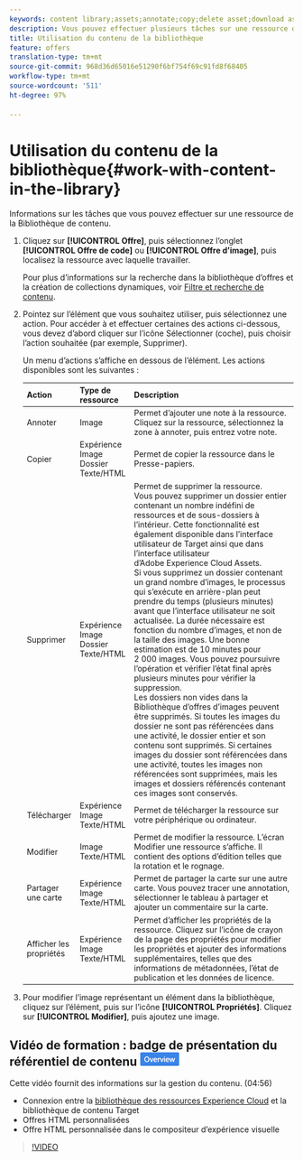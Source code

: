 ```yaml
---
keywords: content library;assets;annotate;copy;delete asset;download asset;edit content;share card;view content properties
description: Vous pouvez effectuer plusieurs tâches sur une ressource de la bibliothèque.
title: Utilisation du contenu de la bibliothèque
feature: offers
translation-type: tm+mt
source-git-commit: 968d36d65016e51290f6bf754f69c91fd8f68405
workflow-type: tm+mt
source-wordcount: '511'
ht-degree: 97%

---
```



# Utilisation du contenu de la bibliothèque{#work-with-content-in-the-library}

Informations sur les tâches que vous pouvez effectuer sur une ressource de la Bibliothèque de contenu.

1. Cliquez sur **[!UICONTROL Offre]**, puis sélectionnez l’onglet **[!UICONTROL Offre de code]** ou **[!UICONTROL Offre d’image]**, puis localisez la ressource avec laquelle travailler.

   Pour plus d’informations sur la recherche dans la bibliothèque d’offres et la création de collections dynamiques, voir [Filtre et recherche de contenu](/help/c-experiences/c-manage-content/filter-and-search-content.md#concept_3B59B8F025BF4CEA82ECC5199D365276).

1. Pointez sur l’élément que vous souhaitez utiliser, puis sélectionnez une action. Pour accéder à et effectuer certaines des actions ci-dessous, vous devez d’abord cliquer sur l’icône Sélectionner (coche), puis choisir l’action souhaitée (par exemple, Supprimer).

   Un menu d’actions s’affiche en dessous de l’élément. Les actions disponibles sont les suivantes :

   | Action | Type de ressource | Description |
   |--- |--- |--- |
   | Annoter | Image | Permet d’ajouter une note à la ressource. Cliquez sur la ressource, sélectionnez la zone à annoter, puis entrez votre note. |
   | Copier | Expérience<br>Image<br>Dossier<br>Texte/HTML | Permet de copier la ressource dans le Presse-papiers. |
   | Supprimer | Expérience<br>Image<br>Dossier<br>Texte/HTML | Permet de supprimer la ressource.<br>Vous pouvez supprimer un dossier entier contenant un nombre indéfini de ressources et de sous-dossiers à l’intérieur. Cette fonctionnalité est également disponible dans l’interface utilisateur de Target ainsi que dans l’interface utilisateur d’Adobe Experience Cloud Assets.<br>Si vous supprimez un dossier contenant un grand nombre d’images, le processus qui s’exécute en arrière-plan peut prendre du temps (plusieurs minutes) avant que l’interface utilisateur ne soit actualisée. La durée nécessaire est fonction du nombre d’images, et non de la taille des images. Une bonne estimation est de 10 minutes pour 2 000 images. Vous pouvez poursuivre l’opération et vérifier l’état final après plusieurs minutes pour vérifier la suppression.<br> Les dossiers non vides dans la Bibliothèque d’offres d’images peuvent être supprimés. Si toutes les images du dossier ne sont pas référencées dans une activité, le dossier entier et son contenu sont supprimés. Si certaines images du dossier sont référencées dans une activité, toutes les images non référencées sont supprimées, mais les images et dossiers référencés contenant ces images sont conservés. |
   | Télécharger | Expérience<br>Image<br>Texte/HTML | Permet de télécharger la ressource sur votre périphérique ou ordinateur. |
   | Modifier | Image<br>Texte/HTML | Permet de modifier la ressource. L’écran Modifier une ressource s’affiche. Il contient des options d’édition telles que la rotation et le rognage. |
   | Partager une carte | Expérience<br>Image<br>Texte/HTML | Permet de partager la carte sur une autre carte. Vous pouvez tracer une annotation, sélectionner le tableau à partager et ajouter un commentaire sur la carte. |
   | Afficher les propriétés | Expérience<br>Image<br>Texte/HTML | Permet d’afficher les propriétés de la ressource. Cliquez sur l’icône de crayon de la page des propriétés pour modifier les propriétés et ajouter des informations supplémentaires, telles que des informations de métadonnées, l’état de publication et les données de licence. |

1. Pour modifier l’image représentant un élément dans la bibliothèque, cliquez sur l’élément, puis sur l’icône **[!UICONTROL Propriétés]**. Cliquez sur **[!UICONTROL Modifier]**, puis ajoutez une image.

## Vidéo de formation : badge de présentation du référentiel de contenu ![Aperçu](/help/assets/overview.png)

Cette vidéo fournit des informations sur la gestion du contenu. (04:56)

* Connexion entre la [bibliothèque des ressources Experience Cloud](https://experienceleague.adobe.com/docs/core-services/interface/assets/creative-cloud.html) et la bibliothèque de contenu Target
* Offres HTML personnalisées
* Offre HTML personnalisée dans le compositeur d’expérience visuelle

>[!VIDEO](https://video.tv.adobe.com/v/17387)